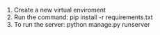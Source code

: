 1) Create a new virtual enviroment
2) Run the command:
     pip install -r requirements.txt
3) To run the server:
    python manage.py runserver